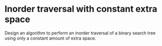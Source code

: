 # Inorder traversal with constant extra space

Design an algorithm to perform an inorder traversal of a binary search tree using only a constant amount of extra space.
